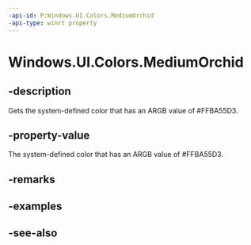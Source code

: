 ```yaml
---
-api-id: P:Windows.UI.Colors.MediumOrchid
-api-type: winrt property
---
```


<!-- Property syntax
public Windows.UI.Color MediumOrchid { get; }
-->

# Windows.UI.Colors.MediumOrchid

## -description

Gets the system-defined color that has an ARGB value of #FFBA55D3.



## -property-value

The system-defined color that has an ARGB value of #FFBA55D3.

## -remarks

## -examples

## -see-also
